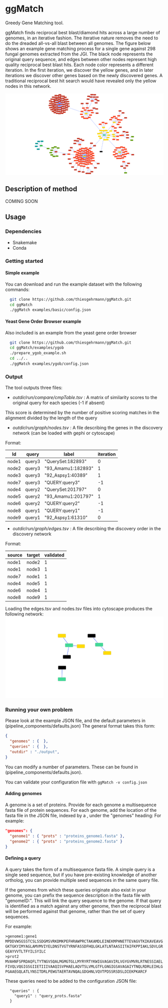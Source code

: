 # ggMatch
Greedy Gene Matching tool.

ggMatch finds reciprocal best blast/diamond hits across a large number of genomes, in an iterative fashion. 
The iterative nature removes the need to do the dreaded all-vs-all blast between all genomes.
The figure below shows an example gene matching process for a single gene against 298 fungal genomes extracted from the JGI.
The black node represents the original query sequence, and edges between other nodes represent high quality reciprocal best blast hits.
Each node color represents a different iteration.
In the first iteration, we discover the yellow genes, and in later iterations we discover other genes based on the newly discovered genes.
A traditional reciprocal best hit search would have revealed only the yellow nodes in this network.

![Example gene graph created by ggMatch](images/process.png)

## Description of method

COMING SOON

## Usage

### Dependencies

 - Snakemake
 - Conda

### Getting started

#### Simple example

You can download and run the example dataset with the following commands:

```bash
  git clone https://github.com/thiesgehrmann/ggMatch.git
  cd ggMatch
  ./ggMatch examples/basic/config.json
```

#### Yeast Gene Order Browser example

Also included is an example from the yeast gene order browser

```bash
  git clone https://github.com/thiesgehrmann/ggMatch.git
  cd ggMatch/examples/ygob
  ./prepare_ygob_example.sh
  cd ../..
  ./ggMatch examples/ygob/config.json
```

### Output

The tool outputs three files:
 * *outdir/run/compare/cmpTable.tsv* : A matrix of similarity scores to the original query for each species (-1 if absent)

  This score is determined by the number of positive scoring matches in the alignment divided by the length of the query

 * *outdir/run/graph/nodes.tsv* : A file describing the genes in the discovery network (can be loaded with gephi or cytoscape)

 Format:

Id | query | label | iteration
-- | ----- | ----- | ---------
node1 | query3 | "QuerySet:182893" | 0
node2 | query3 | "93_Amamu1:182893" | 1
node3 | query3 | "92_Aspsy1:40389" | 1
node7 | query3 | "QUERY:query3" | -1
node4 | query2 | "QuerySet:201797" | 0
node5 | query2 | "93_Amamu1:201797" | 1
node6 | query2 | "QUERY:query2" | -1
node8 | query1 | "QUERY:query1" | -1
node9 | query1 | "92_Aspsy1:61310" | 0

 * *outdir/run/graph/edges.tsv* : A file describing the discovery order in the discovery network

Format:

source | target | validated
------ | ------ | ---------
node1 | node2 | 1
node1 | node3 | 1
node7 | node1 | 1
node4 | node5 | 1
node6 | node4 | 1
node8 | node9 | 1

Loading the edges.tsv and nodes.tsv files into cytoscape produces the following network:
![Discovery graph created by ggMatch for the example dataset](images/example.png)

### Running your own problem

Please look at the example JSON file, and the default parameters in (pipeline_components/defaults.json)
The general format takes this form:

```json
{
  "genomes" : {  },
  "queries" : {  },
  "outdir" : "./output",
}
```

You can modify a number of parameters.
These can be found in (pipeline_components/defaults.json).

You can validate your configuration file with `ggMatch -v config.json`

#### Adding genomes

A genome is a set of proteins.
Provide for each genome a multisequence fasta file of protein sequences.
For each genome, add the location of the fasta file in the JSON file, indexed by a <genomeID>, under the "genomes" heading:
For example:
``` json
"genomes": {
  "genome1" : { "prots" : "proteins_genome1.fasta" },
  "genome2" : { "prots" : "proteins_genome2.fasta" }
}
```

#### Defining a query

A query takes the form of a multisequence fasta file.
A simple query is a single seed sequence, but if you have pre-existing knowledge of another ortholog, you can provide multiple seed sequences in the same query file.

If the genomes from which these queries originate also exist in your genome, you can prefix the sequence description in the fasta file with "genomeID:".
This will link the query sequence to the genome.
If that query is identified as a match against any other genome, then the reciprocal blast will be performed against that genome, rather than the set of query sequences.

For example:

```
>genome1:gene1
MPDDVWSGSSTCSLSSDGMSVRKDMKPEFHRAWPRCTAKAMDLEINEKMPHNETTEVAGVTKIKAVEAVG
GKTGKYIMYAGLAMVMVIYELDNSTVGTYRNFASSDFHQLGKLATLNTAASIITAIFKPPIAKLSDVLGR
GEAYVVTLTFYILSYILC
>prot2
MVAHNFSPRDAQFLTYTNGVSQALMGMGTGLLMYRYRTYKWIGVAGAVIRLVGYGVMVRLRTNESSIAEL
FIVQLVQGIGSGIIETIIIVAAQISVPHAELAQVTSLVMLGTFLGNGIGSAVAGAIYTNQLRDRLEIHLG
PGAAEGQLATLYNSITDRLPEWGTAERTAVNQALGDGHNLVQVTPDSSRSDSLDIEKPKARCF
```

These queries need to be added to the configuration JSON file:

```
  "queries" : {
    "query1" : "query_prots.fasta"
  }
```


